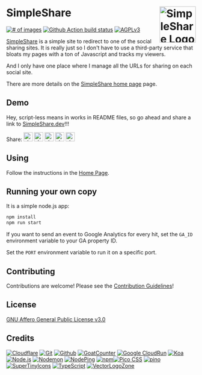 
# SimpleShare [<img alt="SimpleShare Logo" src="https://www.vectorlogo.zone/logos/simplesharedev/simplesharedev-tile.svg" height="96" align="right" />](https://simpleshare.dev/)
[![# of images](https://img.shields.io/badge/dynamic/json.svg?style=flat-square&label=Social+sites&url=https%3A%2F%2Fsimpleshare.dev%2Fstatus.json&query=%24.targetcount)](https://simpleshare.dev/)
[![Github Action build status](https://github.com/VectorLogoZone/logosearch/workflows/build/badge.svg)](https://github.com/fileformat/simpleshare/actions)
[![AGPLv3](https://img.shields.io/github/license/fileformat/simpleshare.svg?style=flat-square)](LICENSE.txt)

[SimpleShare](https://simpleshare.dev/) is a simple site to redirect to one of the social sharing sites.  It is really just so I don't have to use a third-party service that bloats my pages with a ton of Javascript and tracks my viewers.

And I only have one place where I manage all the URLs for sharing on each social site.

There are more details on the [SimpleShare home page](https://simpleshare.dev/) page.

## Demo

Hey, script-less means in works in README files, so go ahead and share a link to [SimpleShare.dev](https://simpleshare.dev/)!!!

Share:
<a href="https://simpleshare.dev/go?site=facebook&amp;url=https%3A%2F%2Fsimpleshare.dev%2F&amp;text=Simple+script-less+share+buttons&amp;ga=UA-328425-45" rel="nofollow"><img alt="share on facebook" src="https://www.vectorlogo.zone/logos/facebook/facebook-tile.svg" height="24" /></a>
<a href="https://simpleshare.dev/go?site=hn&amp;url=https%3A%2F%2Fsimpleshare.dev%2F&amp;text=Simple+script-less+share+buttons&amp;ga=UA-328425-45" rel="nofollow"><img alt="share on hacker news" src="https://www.vectorlogo.zone/logos/ycombinator/ycombinator-tile.svg" height="24" /></a>
<a href="https://simpleshare.dev/go?site=pinboard&amp;url=https%3A%2F%2Fsimpleshare.dev%2F&amp;text=Simple+script-less+share+buttons&amp;ga=UA-328425-45" rel="nofollow"><img alt="share on pinboard" src="https://www.vectorlogo.zone/logos/pinboard/pinboard-tile.svg" height="24" v/></a>
<a href="https://simpleshare.dev/go?site=reddit&amp;url=https%3A%2F%2Fsimpleshare.dev%2F&amp;text=Simple+script-less+share+buttons&amp;ga=UA-328425-45" rel="nofollow"><img alt="share on reddit" src="https://www.vectorlogo.zone/logos/reddit/reddit-tile.svg" height="24" /></a>
<a href="https://simpleshare.dev/go?site=twitter&amp;url=https%3A%2F%2Fsimpleshare.dev%2F&amp;text=Simple+script-less+share+buttons&amp;ga=UA-328425-45" rel="nofollow"><img alt="share on twitter" src="https://www.vectorlogo.zone/logos/twitter/twitter-tile.svg" height="24" /></a>

## Using

Follow the instructions in the [Home Page](https://simpleshare.dev/).

## Running your own copy

It is a simple node.js app:

```bash
npm install
npm run start
```

If you want to send an event to Google Analytics for every hit, set the `GA_ID` environment variable to your GA property ID.

Set the `PORT` environment variable to run it on a specific port.

## Contributing

Contributions are welcome!  Please see the [Contribution Guidelines](CONTRIBUTING.md)!

## License

[GNU Affero General Public License v3.0](LICENSE.txt)

## Credits

[![Cloudflare](https://www.vectorlogo.zone/logos/cloudflare/cloudflare-ar21.svg)](https://www.cloudflare.com/ "Domain and DNS")
[![Git](https://www.vectorlogo.zone/logos/git-scm/git-scm-ar21.svg)](https://git-scm.com/ "Version control")
[![Github](https://www.vectorlogo.zone/logos/github/github-ar21.svg)](https://github.com/ "Code hosting")
[![GoatCounter](https://www.vectorlogo.zone/logos/goatcounter/goatcounter-ar21.svg)](https://www.goatcounter.com/ "Traffic Measurement")
[![Google CloudRun](https://www.vectorlogo.zone/logos/google_cloud_run/google_cloud_run-ar21.svg)](https://cloud.google.com/run/ "Hosting")
[![Koa](https://www.vectorlogo.zone/logos/koajs/koajs-ar21.svg)](https://koajs.com/ "Web framework")
[![Node.js](https://www.vectorlogo.zone/logos/nodejs/nodejs-ar21.svg)](https://nodejs.org/ "Application Server")
[![Nodemon](https://www.vectorlogo.zone/logos/nodemonio/nodemonio-ar21.svg)](https://nodemon.io/ "Development tool")
[![NodePing](https://www.vectorlogo.zone/logos/nodeping/nodeping-ar21.svg)](https://nodeping.com?rid=201109281250J5K3P "Uptime monitoring")
[![npm](https://www.vectorlogo.zone/logos/npmjs/npmjs-ar21.svg)](https://www.npmjs.com/ "JS Package Management")[![Pico CSS](https://www.vectorlogo.zone/logos/picocss/picocss-ar21.svg)](https://picocss.com/ "CSS")
[![pino](https://www.vectorlogo.zone/logos/getpinoio/getpinoio-ar21.svg)](https://www.getpino.io/ "Logging")
[![SuperTinyIcons](https://www.vectorlogo.zone/logos/supertinyicons/supertinyicons-ar21.svg)](https://supertinyicons.org/ "Images")
[![TypeScript](https://www.vectorlogo.zone/logos/typescriptlang/typescriptlang-ar21.svg)](https://developer.mozilla.org/en-US/docs/Web/JavaScript "Programming Language")
[![VectorLogoZone](https://www.vectorlogo.zone/logos/vectorlogozone/vectorlogozone-ar21.svg)](https://www.vectorlogo.zone/logos/index.html#tile "Images")
